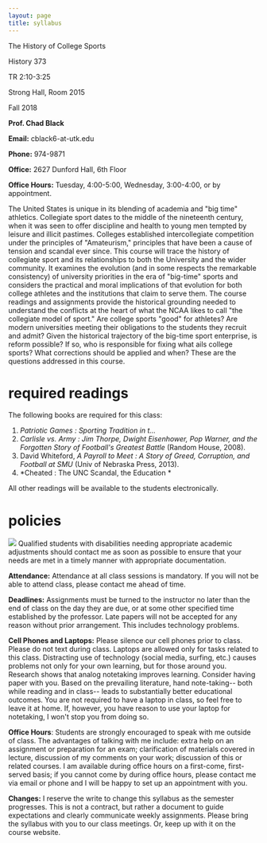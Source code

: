 ```yaml
---
layout: page
title: syllabus
---
```


The History of College Sports

History 373

TR 2:10-3:25

Strong Hall, Room 2015

Fall 2018

**Prof. Chad Black**

**Email:** cblack6-at-utk.edu

**Phone:** 974-9871

**Office:** 2627 Dunford Hall, 6th Floor

**Office Hours:** Tuesday, 4:00-5:00, Wednesday, 3:00-4:00, or by appointment.

The United States is unique in its blending of academia and "big time" athletics. Collegiate sport dates to the
middle of the nineteenth century, when it was seen to offer discipline and health to young men tempted by
leisure and illicit pastimes. Colleges established intercollegiate competition under the principles of
"Amateurism," principles that have been a cause of tension and scandal ever since. This course will trace the
history of collegiate sport and its relationships to both the University and the wider community. It examines the
evolution (and in some respects the remarkable consistency) of university priorities in the era of "big-time"
sports and considers the practical and moral implications of that evolution for both college athletes and the
institutions that claim to serve them. The course readings and assignments provide the historical grounding
needed to understand the conflicts at the heart of what the NCAA likes to call "the collegiate model of sport."
Are college sports "good" for athletes? Are modern universities meeting their obligations to the students they
recruit and admit? Given the historical trajectory of the big-time sport enterprise, is reform possible? If so, who
is responsible for fixing what ails college sports? What corrections should be applied and when? These are the
questions addressed in this course.

# required readings

The following books are required for this class:

1. *Patriotic Games : Sporting Tradition in t...*
2. *Carlisle vs. Army : Jim Thorpe, Dwight Eisenhower, Pop Warner, and the
Forgotten Story of Football's Greatest Battle* (Random House, 2008).
3. David Whiteford, *A Payroll to Meet : A Story of Greed, Corruption, and
Football at SMU* (Univ of Nebraska Press, 2013).
4. *Cheated : The UNC Scandal, the Education *


All other readings will be available to the students electronically.

# policies


![](http://chadblack.net/511S2012/media/images/disability.png) Qualified
students with disabilities needing appropriate academic adjustments should
contact me as soon as possible to ensure that your needs are met in a timely
manner with appropriate documentation.

**Attendance:** Attendance at all class sessions is mandatory. If you will not be able to attend
class, please contact me ahead of time.

**Deadlines:** Assignments must be turned to the instructor no later than the
end of class on the day they are due, or at some other specified time
established by the professor. Late papers will not be accepted
for any reason without prior arrangement. This includes technology problems.

**Cell Phones and Laptops:** Please silence our cell phones prior to class.
Please do not text during class. Laptops are allowed only for tasks
related to this class. Distracting use of technology (social media,
surfing, etc.) causes problems not only for your own learning, but for
those around you. Research shows that analog notetaking improves learning.
Consider having paper with you. Based on the prevailing
literature, hand note-taking-- both while reading and in class-- leads to
substantially better educational outcomes. You are not required to have a laptop
in class, so feel free to leave it at home. If, however, you have reason to use
your laptop for notetaking, I won't stop you from doing so.

**Office Hours**: Students are strongly encouraged to speak with me outside of
class. The advantages of talking with me include: extra help on an assignment
or preparation for an exam; clarification of materials covered in lecture,
discussion of my comments on your work; discussion of this or related courses.
I am available during office hours on a first-come, first-served basis; if you
cannot come by during office hours, please contact me via email or phone and I
will be happy to set up an appointment with you.

**Changes:** I reserve the write to change this syllabus as the semester
progresses. This is not a contract, but rather a document to guide expectations
and clearly communicate weekly assignments. Please bring the syllabus with you
to our class meetings. Or, keep up with it on the course website.


